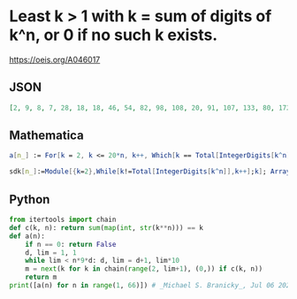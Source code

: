 # Least k \> 1 with k \= sum of digits of k^n, or 0 if no such k exists\.
https://oeis.org/A046017
## JSON
```JSON
[2, 9, 8, 7, 28, 18, 18, 46, 54, 82, 98, 108, 20, 91, 107, 133, 80, 172, 80, 90, 90, 90, 234, 252, 140, 306, 305, 90, 305, 396, 170, 388, 170, 387, 378, 388, 414, 468, 449, 250, 432, 280, 461, 280, 360, 360, 350, 370, 270, 685, 360, 625, 648, 370, 677, 684, 370, 667, 370, 694, 440, 855, 827, 430, 818]
```
## Mathematica
```Mathematica
a[n_] := For[k = 2, k <= 20*n, k++, Which[k == Total[IntegerDigits[k^n]], Return[k], k == 20*n, Return[0]]]; Table[a[n] , {n, 1, 105}] (* _Jean-François Alcover_, May 23 2012 *)
```
```Mathematica
sdk[n_]:=Module[{k=2},While[k!=Total[IntegerDigits[k^n]],k++];k]; Array[sdk,70] (* _Harvey P. Dale_, Jan 07 2024 *)
```
## Python
```Python
from itertools import chain
def c(k, n): return sum(map(int, str(k**n))) == k
def a(n):
    if n == 0: return False
    d, lim = 1, 1
    while lim < n*9*d: d, lim = d+1, lim*10
    m = next(k for k in chain(range(2, lim+1), (0,)) if c(k, n))
    return m
print([a(n) for n in range(1, 66)]) # _Michael S. Branicky_, Jul 06 2022
```

